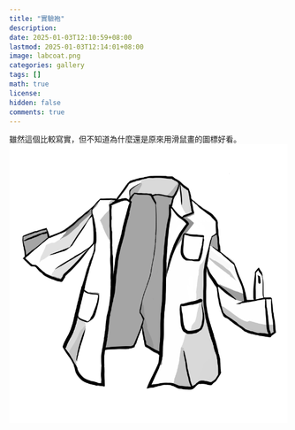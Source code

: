 ```yaml
---
title: "實驗袍"
description: 
date: 2025-01-03T12:10:59+08:00
lastmod: 2025-01-03T12:14:01+08:00
image: labcoat.png
categories: gallery
tags: []
math: true
license: 
hidden: false
comments: true
---
```


雖然這個比較寫實，但不知道為什麼還是原來用滑鼠畫的圖標好看。
![labcoat](labcoat.png)

